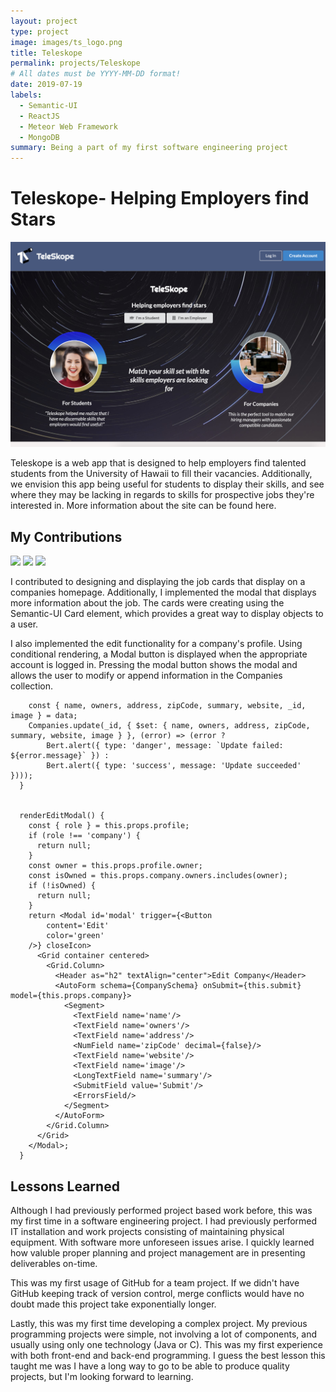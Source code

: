 ```yaml
---
layout: project
type: project
image: images/ts_logo.png
title: Teleskope
permalink: projects/Teleskope
# All dates must be YYYY-MM-DD format!
date: 2019-07-19
labels:
  - Semantic-UI
  - ReactJS
  - Meteor Web Framework
  - MongoDB
summary: Being a part of my first software engineering project
---
```


# Teleskope- Helping Employers find Stars
<img class="ui huge rounded image" src="../images/landing.png">

Teleskope is a web app that is designed to help employers find talented students from the University of Hawaii to fill their vacancies. Additionally, we envision this app being useful for students to display their skills, and see where they may be lacking in regards to skills for prospective jobs they're interested in. More information about the site can be found here.

## My Contributions
<img class="ui huge rounded image" src="../images/ShowCompany(1).png">
<img class="ui huge rounded image" src="../images/ShowComany(2).png">
<img class="ui huge rounded image" src="../images/EditCompany(1).png">


I contributed to designing and displaying the job cards that display on a companies homepage. Additionally, I implemented the modal that displays more information about the job. The cards were creating using the Semantic-UI Card element, which provides a great way to display objects to a user.

I also implemented the edit functionality for a company's profile. Using conditional rendering, a Modal button is displayed when the appropriate account is logged in. Pressing the modal button shows the modal and allows the user to modify or append information in the Companies collection.


```  submit(data) {
    const { name, owners, address, zipCode, summary, website, _id, image } = data;
    Companies.update(_id, { $set: { name, owners, address, zipCode, summary, website, image } }, (error) => (error ?
        Bert.alert({ type: 'danger', message: `Update failed: ${error.message}` }) :
        Bert.alert({ type: 'success', message: 'Update succeeded' })));
  }


  renderEditModal() {
    const { role } = this.props.profile;
    if (role !== 'company') {
      return null;
    }
    const owner = this.props.profile.owner;
    const isOwned = this.props.company.owners.includes(owner);
    if (!isOwned) {
      return null;
    }
    return <Modal id='modal' trigger={<Button
        content='Edit'
        color='green'
    />} closeIcon>
      <Grid container centered>
        <Grid.Column>
          <Header as="h2" textAlign="center">Edit Company</Header>
          <AutoForm schema={CompanySchema} onSubmit={this.submit} model={this.props.company}>
            <Segment>
              <TextField name='name'/>
              <TextField name='owners'/>
              <TextField name='address'/>
              <NumField name='zipCode' decimal={false}/>
              <TextField name='website'/>
              <TextField name='image'/>
              <LongTextField name='summary'/>
              <SubmitField value='Submit'/>
              <ErrorsField/>
            </Segment>
          </AutoForm>
        </Grid.Column>
      </Grid>
    </Modal>;
  }
  ```
## Lessons Learned
Although I had previously performed project based work before, this was my first time in a software engineering project. I had previously performed IT installation and work projects consisting of maintaining physical equipment. With software more unforeseen issues arise. I quickly learned how valuble proper planning and project management are in presenting deliverables on-time.

This was my first usage of GitHub for a team project. If we didn't have GitHub keeping track of version control, merge conflicts would have no doubt made this project take exponentially longer. 

Lastly, this was my first time developing a complex project. My previous programming projects were simple, not involving a lot of components, and usually using only one technology (Java or C). This was my first experience with both front-end and back-end programming. I guess the best lesson this taught me was I have a long way to go to be able to produce quality projects, but I'm looking forward to learning.
